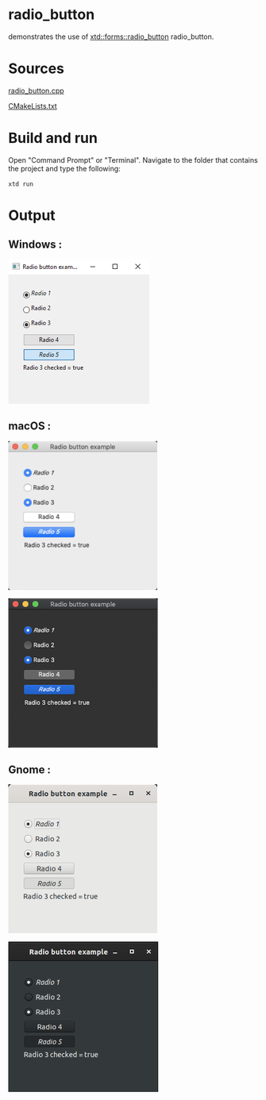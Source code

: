 # radio_button

demonstrates the use of [xtd::forms::radio_button](../../../xtd.forms/include/xtd/forms/radio_button.hpp) radio_button.

# Sources

[radio_button.cpp](radio_button.cpp)

[CMakeLists.txt](CMakeLists.txt)

# Build and run

Open "Command Prompt" or "Terminal". Navigate to the folder that contains the project and type the following:

```shell
xtd run
```

# Output

## Windows :

![Screenshot](../../../docs/pictures/examples/radio_button_w.png)

## macOS :

![Screenshot](../../../docs/pictures/examples/radio_button_m.png)

![Screenshot](../../../docs/pictures/examples/radio_button_md.png)

## Gnome :

![Screenshot](../../../docs/pictures/examples/radio_button_g.png)

![Screenshot](../../../docs/pictures/examples/radio_button_gd.png)
